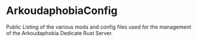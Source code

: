 # ArkoudaphobiaConfig
Public Listing of the various mods and config files used for the management of the Arkoudaphobia Dedicate Rust Server.
